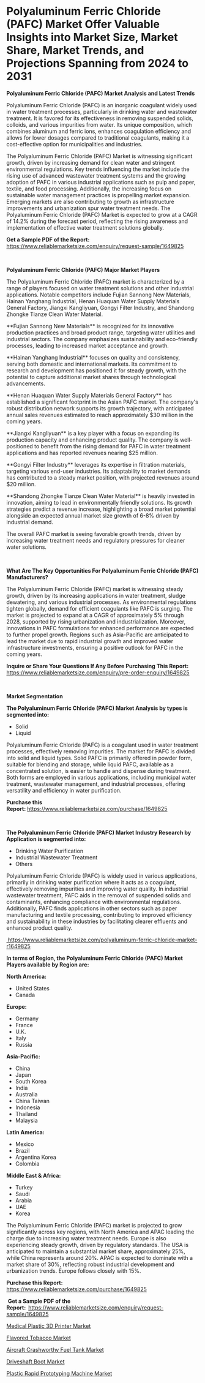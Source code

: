 <p><h1>Polyaluminum Ferric Chloride (PAFC) Market Offer Valuable Insights into Market Size, Market Share, Market Trends, and Projections Spanning from 2024 to 2031</h1></p><p><strong>Polyaluminum Ferric Chloride (PAFC) Market Analysis and Latest Trends</strong></p>
<p><p>Polyaluminum Ferric Chloride (PAFC) is an inorganic coagulant widely used in water treatment processes, particularly in drinking water and wastewater treatment. It is favored for its effectiveness in removing suspended solids, colloids, and various impurities from water. Its unique composition, which combines aluminum and ferric ions, enhances coagulation efficiency and allows for lower dosages compared to traditional coagulants, making it a cost-effective option for municipalities and industries.</p><p>The Polyaluminum Ferric Chloride (PAFC) Market is witnessing significant growth, driven by increasing demand for clean water and stringent environmental regulations. Key trends influencing the market include the rising use of advanced wastewater treatment systems and the growing adoption of PAFC in various industrial applications such as pulp and paper, textile, and food processing. Additionally, the increasing focus on sustainable water management practices is propelling market expansion. Emerging markets are also contributing to growth as infrastructure improvements and urbanization spur water treatment needs. The Polyaluminum Ferric Chloride (PAFC) Market is expected to grow at a CAGR of 14.2% during the forecast period, reflecting the rising awareness and implementation of effective water treatment solutions globally.</p></p>
<p><strong>Get a Sample PDF of the Report:&nbsp;</strong> <a href="https://www.reliablemarketsize.com/enquiry/request-sample/1649825?utm_campaign=1131&utm_medium=2&utm_source=Github&utm_content=ia&utm_term=15102024&utm_id=polyaluminum-ferric-chloride-pafc">https://www.reliablemarketsize.com/enquiry/request-sample/1649825</a></p>
<p>&nbsp;</p>
<p><strong>Polyaluminum Ferric Chloride (PAFC) Major Market Players</strong></p>
<p><p>The Polyaluminum Ferric Chloride (PAFC) market is characterized by a range of players focused on water treatment solutions and other industrial applications. Notable competitors include Fujian Sannong New Materials, Hainan Yanghang Industrial, Henan Huaquan Water Supply Materials General Factory, Jiangxi Kangliyuan, Gongyi Filter Industry, and Shandong Zhongke Tianze Clean Water Material.</p><p>**Fujian Sannong New Materials** is recognized for its innovative production practices and broad product range, targeting water utilities and industrial sectors. The company emphasizes sustainability and eco-friendly processes, leading to increased market acceptance and growth.</p><p>**Hainan Yanghang Industrial** focuses on quality and consistency, serving both domestic and international markets. Its commitment to research and development has positioned it for steady growth, with the potential to capture additional market shares through technological advancements.</p><p>**Henan Huaquan Water Supply Materials General Factory** has established a significant footprint in the Asian PAFC market. The company's robust distribution network supports its growth trajectory, with anticipated annual sales revenues estimated to reach approximately $30 million in the coming years.</p><p>**Jiangxi Kangliyuan** is a key player with a focus on expanding its production capacity and enhancing product quality. The company is well-positioned to benefit from the rising demand for PAFC in water treatment applications and has reported revenues nearing $25 million.</p><p>**Gongyi Filter Industry** leverages its expertise in filtration materials, targeting various end-user industries. Its adaptability to market demands has contributed to a steady market position, with projected revenues around $20 million.</p><p>**Shandong Zhongke Tianze Clean Water Material** is heavily invested in innovation, aiming to lead in environmentally friendly solutions. Its growth strategies predict a revenue increase, highlighting a broad market potential alongside an expected annual market size growth of 6-8% driven by industrial demand.</p><p>The overall PAFC market is seeing favorable growth trends, driven by increasing water treatment needs and regulatory pressures for cleaner water solutions.</p></p>
<p>&nbsp;</p>
<p><strong>What Are The Key Opportunities For Polyaluminum Ferric Chloride (PAFC) Manufacturers?</strong></p>
<p><p>The Polyaluminum Ferric Chloride (PAFC) market is witnessing steady growth, driven by its increasing applications in water treatment, sludge dewatering, and various industrial processes. As environmental regulations tighten globally, demand for efficient coagulants like PAFC is surging. The market is projected to expand at a CAGR of approximately 5% through 2028, supported by rising urbanization and industrialization. Moreover, innovations in PAFC formulations for enhanced performance are expected to further propel growth. Regions such as Asia-Pacific are anticipated to lead the market due to rapid industrial growth and improved water infrastructure investments, ensuring a positive outlook for PAFC in the coming years.</p></p>
<p><strong>Inquire or Share Your Questions If Any Before Purchasing This Report:</strong> <a href="https://www.reliablemarketsize.com/enquiry/pre-order-enquiry/1649825?utm_campaign=1131&utm_medium=2&utm_source=Github&utm_content=ia&utm_term=15102024&utm_id=polyaluminum-ferric-chloride-pafc">https://www.reliablemarketsize.com/enquiry/pre-order-enquiry/1649825</a></p>
<p>&nbsp;</p>
<p><strong>Market Segmentation</strong></p>
<p><strong>The Polyaluminum Ferric Chloride (PAFC) Market Analysis by types is segmented into:</strong></p>
<p><ul><li>Solid</li><li>Liquid</li></ul></p>
<p><p>Polyaluminum Ferric Chloride (PAFC) is a coagulant used in water treatment processes, effectively removing impurities. The market for PAFC is divided into solid and liquid types. Solid PAFC is primarily offered in powder form, suitable for blending and storage, while liquid PAFC, available as a concentrated solution, is easier to handle and dispense during treatment. Both forms are employed in various applications, including municipal water treatment, wastewater management, and industrial processes, offering versatility and efficiency in water purification.</p></p>
<p><strong>Purchase this Report:&nbsp;</strong><a href="https://www.reliablemarketsize.com/purchase/1649825?utm_campaign=1131&utm_medium=2&utm_source=Github&utm_content=ia&utm_term=15102024&utm_id=polyaluminum-ferric-chloride-pafc">https://www.reliablemarketsize.com/purchase/1649825</a></p>
<p>&nbsp;</p>
<p><strong>The Polyaluminum Ferric Chloride (PAFC) Market Industry Research by Application is segmented into:</strong></p>
<p><ul><li>Drinking Water Purification</li><li>Industrial Wastewater Treatment</li><li>Others</li></ul></p>
<p><p>Polyaluminum Ferric Chloride (PAFC) is widely used in various applications, primarily in drinking water purification where it acts as a coagulant, effectively removing impurities and improving water quality. In industrial wastewater treatment, PAFC aids in the removal of suspended solids and contaminants, enhancing compliance with environmental regulations. Additionally, PAFC finds applications in other sectors such as paper manufacturing and textile processing, contributing to improved efficiency and sustainability in these industries by facilitating clearer effluents and enhanced product quality.</p></p>
<p><a href="https://www.reliablemarketsize.com/polyaluminum-ferric-chloride-market-r1649825?utm_campaign=1131&utm_medium=2&utm_source=Github&utm_content=ia&utm_term=15102024&utm_id=polyaluminum-ferric-chloride-pafc">&nbsp;https://www.reliablemarketsize.com/polyaluminum-ferric-chloride-market-r1649825</a></p>
<p><strong>In terms of Region, the Polyaluminum Ferric Chloride (PAFC) Market Players available by Region are:</strong></p>
<p>
    <p> <strong> North America: </strong>
        <ul>
            <li>United States</li>
            <li>Canada</li>
        </ul>
        </p> 
    <p> <strong> Europe: </strong>
        <ul>
            <li>Germany</li>
            <li>France</li>
            <li>U.K.</li>
            <li>Italy</li>
            <li>Russia</li>
        </ul>
        </p> 
    <p> <strong> Asia-Pacific: </strong>
        <ul>
            <li>China</li>
            <li>Japan</li>
            <li>South Korea</li>
            <li>India</li>
            <li>Australia</li>
            <li>China Taiwan</li>
            <li>Indonesia</li>
            <li>Thailand</li>
            <li>Malaysia</li>
        </ul>
        </p> 
    <p> <strong> Latin America: </strong>
        <ul>
            <li>Mexico</li>
            <li>Brazil</li>
            <li>Argentina Korea</li>
            <li>Colombia</li>
        </ul>
        </p> 
    <p> <strong> Middle East & Africa: </strong>
        <ul>
            <li>Turkey</li>
            <li>Saudi</li>
            <li>Arabia</li>
            <li>UAE</li>
            <li>Korea</li>
        </ul>
    </p>
    </p>
<p><p>The Polyaluminum Ferric Chloride (PAFC) market is projected to grow significantly across key regions, with North America and APAC leading the charge due to increasing water treatment needs. Europe is also experiencing steady growth, driven by regulatory standards. The USA is anticipated to maintain a substantial market share, approximately 25%, while China represents around 20%. APAC is expected to dominate with a market share of 30%, reflecting robust industrial development and urbanization trends. Europe follows closely with 15%.</p></p>
<p><strong>Purchase this Report: </strong><a href="https://www.reliablemarketsize.com/purchase/1649825?utm_campaign=1131&utm_medium=2&utm_source=Github&utm_content=ia&utm_term=15102024&utm_id=polyaluminum-ferric-chloride-pafc">https://www.reliablemarketsize.com/purchase/1649825</a></p>
<p>&nbsp;<strong>Get a Sample PDF of the Report:&nbsp;&nbsp;</strong><a href="https://www.reliablemarketsize.com/enquiry/request-sample/1649825?utm_campaign=1131&utm_medium=2&utm_source=Github&utm_content=ia&utm_term=15102024&utm_id=polyaluminum-ferric-chloride-pafc">https://www.reliablemarketsize.com/enquiry/request-sample/1649825</a></p>
<p><strong></strong></p>
<p><p><a href="https://github.com/radmanjxendrisczn/Market-Research-Report-List-1/blob/main/medical-plastic-3d-printer-market.md?utm_campaign=1131&utm_medium=2&utm_source=Github&utm_content=ia&utm_term=15102024&utm_id=polyaluminum-ferric-chloride-pafc">Medical Plastic 3D Printer Market</a></p><p><a href="https://www.linkedin.com/pulse/unveiling-market-trends-global-flavored-tobacco-growth-regional-l9r3f?trk=public_post_embed_feed-article-content&utm_campaign=1131&utm_medium=2&utm_source=Github&utm_content=ia&utm_term=15102024&utm_id=polyaluminum-ferric-chloride-pafc">Flavored Tobacco Market</a></p><p><a href="https://www.linkedin.com/pulse/booming-aircraft-crashworthy-fuel-tank-market-sector-analysis-jlejc?trk=public_post_embed_feed-article-content&utm_campaign=1131&utm_medium=2&utm_source=Github&utm_content=ia&utm_term=15102024&utm_id=polyaluminum-ferric-chloride-pafc">Aircraft Crashworthy Fuel Tank Market</a></p><p><a href="https://www.linkedin.com/pulse/driveshaft-boot-market-overview-forecast-2024-2031-detailed-g33cf?trk=public_post_embed_feed-article-content&utm_campaign=1131&utm_medium=2&utm_source=Github&utm_content=ia&utm_term=15102024&utm_id=polyaluminum-ferric-chloride-pafc">Driveshaft Boot Market</a></p><p><a href="https://github.com/habinadmshaulz/Market-Research-Report-List-1/blob/main/plastic-rapid-prototyping-machine-market.md?utm_campaign=1131&utm_medium=2&utm_source=Github&utm_content=ia&utm_term=15102024&utm_id=polyaluminum-ferric-chloride-pafc">Plastic Rapid Prototyping Machine Market</a></p></p>